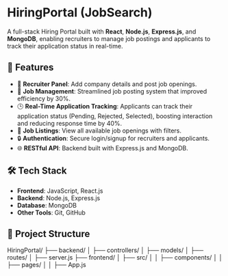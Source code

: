 # HiringPortal (JobSearch)

A full-stack Hiring Portal built with **React**, **Node.js**, **Express.js**, and **MongoDB**, enabling recruiters to manage job postings and applicants to track their application status in real-time.

## 🚀 Features

- 🏢 **Recruiter Panel**: Add company details and post job openings.
- 📄 **Job Management**: Streamlined job posting system that improved efficiency by 30%.
- 🕒 **Real-Time Application Tracking**: Applicants can track their application status (Pending, Rejected, Selected), boosting interaction and reducing response time by 40%.
- 💼 **Job Listings**: View all available job openings with filters.
- 🔒 **Authentication**: Secure login/signup for recruiters and applicants.
- 🌐 **RESTful API**: Backend built with Express.js and MongoDB.

## 🛠️ Tech Stack

- **Frontend**: JavaScript, React.js
- **Backend**: Node.js, Express.js
- **Database**: MongoDB
- **Other Tools**: Git, GitHub

## 📂 Project Structure

HiringPortal/
├── backend/
│ ├── controllers/
│ ├── models/
│ ├── routes/
│ ├── server.js
├── frontend/
│ ├── src/
│ │ ├── components/
│ │ ├── pages/
│ │ ├── App.js

